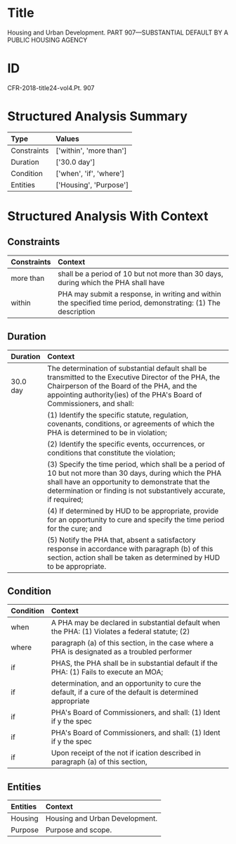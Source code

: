 # Title

 Housing and Urban Development. PART 907—SUBSTANTIAL DEFAULT BY A PUBLIC HOUSING AGENCY


# ID

 CFR-2018-title24-vol4.Pt. 907


# Structured Analysis Summary

| Type        | Values                  |
|:------------|:------------------------|
| Constraints | ['within', 'more than'] |
| Duration    | ['30.0 day']            |
| Condition   | ['when', 'if', 'where'] |
| Entities    | ['Housing', 'Purpose']  |


# Structured Analysis With Context

 


## Constraints

| Constraints   | Context                                                                                                        |
|:--------------|:---------------------------------------------------------------------------------------------------------------|
| more than     | shall be a period of 10 but not more than 30 days, during which the PHA shall have                             |
| within        | PHA may submit a response, in writing and within the specified time period, demonstrating: (1) The description |


## Duration

| Duration   | Context                                                                                                                                                                                                                                       |
|:-----------|:----------------------------------------------------------------------------------------------------------------------------------------------------------------------------------------------------------------------------------------------|
| 30.0 day   | The determination of substantial default shall be transmitted to the Executive Director of the PHA, the Chairperson of the Board of the PHA, and the appointing authority(ies) of the PHA's Board of Commissioners, and shall:                |
|            |             (1) Identify the specific statute, regulation, covenants, conditions, or agreements of which the PHA is determined to be in violation;                                                                                            |
|            |             (2) Identify the specific events, occurrences, or conditions that constitute the violation;                                                                                                                                       |
|            |             (3) Specify the time period, which shall be a period of 10 but not more than 30 days, during which the PHA shall have an opportunity to demonstrate that the determination or finding is not substantively accurate, if required; |
|            |             (4) If determined by HUD to be appropriate, provide for an opportunity to cure and specify the time period for the cure; and                                                                                                      |
|            |             (5) Notify the PHA that, absent a satisfactory response in accordance with paragraph (b) of this section, action shall be taken as determined by HUD to be appropriate.                                                           |


## Condition

| Condition   | Context                                                                                                   |
|:------------|:----------------------------------------------------------------------------------------------------------|
| when        | A PHA may be declared in substantial default  when the PHA: (1) Violates a federal statute; (2)           |
| where       | paragraph (a) of this section, in the case where a PHA is designated as a troubled performer              |
| if          | PHAS, the PHA shall be in substantial default if the PHA: (1) Fails to execute an MOA;                    |
| if          | determination, and an opportunity to cure the default, if a cure of the default is determined appropriate |
| if          | PHA's Board of Commissioners, and shall: (1) Ident if y the spec                                          |
| if          | PHA's Board of Commissioners, and shall: (1) Ident if y the spec                                          |
| if          | Upon receipt of the not if ication described in paragraph (a) of this section,                            |


## Entities

| Entities   | Context                         |
|:-----------|:--------------------------------|
| Housing    | Housing  and Urban Development. |
| Purpose    | Purpose  and scope.             |


